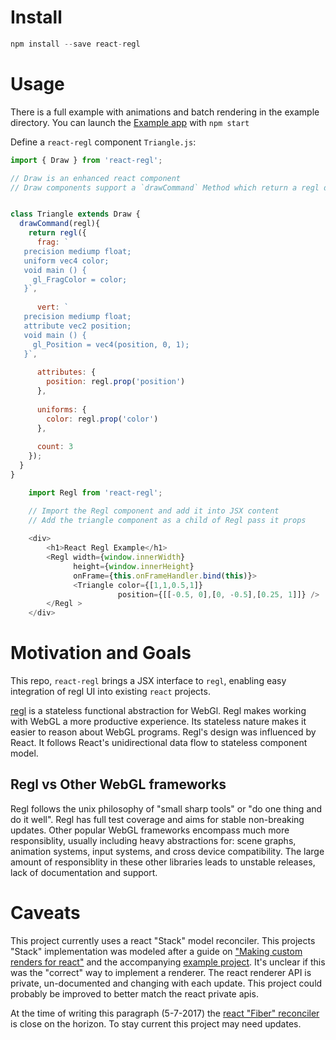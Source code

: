 # Install

```javascript
npm install --save react-regl
```

# Usage

There is a full example with animations and batch rendering in the example directory. You can launch the [Example app](example/src/index.js) with `npm start`

Define a `react-regl` component `Triangle.js`:
```javascript
import { Draw } from 'react-regl';

// Draw is an enhanced react component
// Draw components support a `drawCommand` Method which return a regl draw command


class Triangle extends Draw {
  drawCommand(regl){
    return regl({
      frag: `
   precision mediump float;
   uniform vec4 color;
   void main () {
     gl_FragColor = color;
   }`,
      
      vert: `
   precision mediump float;
   attribute vec2 position;
   void main () {
     gl_Position = vec4(position, 0, 1);
   }`,
      
      attributes: {
        position: regl.prop('position')
      },
      
      uniforms: {
        color: regl.prop('color')
      },
      
      count: 3
    });
  }
}
```

```javascript
    import Regl from 'react-regl';

    // Import the Regl component and add it into JSX content
    // Add the triangle component as a child of Regl pass it props
    
    <div>
        <h1>React Regl Example</h1>
        <Regl width={window.innerWidth}
              height={window.innerHeight}
              onFrame={this.onFrameHandler.bind(this)}>
              <Triangle color={[1,1,0.5,1]}
                        position={[[-0.5, 0],[0, -0.5],[0.25, 1]]} />
        </Regl >
    </div>
```

# Motivation and Goals
This repo, `react-regl` brings a JSX interface to `regl`, enabling easy integration of regl UI into existing `react` projects. 

[regl](http://regl.party/) is a stateless functional abstraction for WebGl. Regl makes working with WebGL a more productive experience. Its stateless nature makes it easier to reason about WebGL programs. Regl's design was influenced by React. It follows React's unidirectional data flow to stateless component model.

## Regl vs Other WebGL frameworks
Regl follows the unix philosophy of "small sharp tools" or "do one thing and do it well". Regl has full test coverage and aims for stable non-breaking updates. Other popular WebGL frameworks encompass much more responsiblity, usually including heavy abstractions for: scene graphs, animation systems, input systems, and cross device compatibility. The large amount of responsiblity in these other libraries leads to unstable releases, lack of documentation and support.


# Caveats

This project currently uses a react "Stack" model reconciler. This projects "Stack" implementation was modeled after a guide on ["Making custom renders for react"](https://goshakkk.name/react-custom-renderers/) and the accompanying [example project](https://github.com/goshakkk/pabla). It's unclear if this was the "correct" way to implement a renderer. The react renderer API is private, un-documented and changing with each update. This project could probably be improved to better match the react private apis.

At the time of writing this paragraph (5-7-2017) the [react "Fiber" reconciler](https://github.com/acdlite/react-fiber-architecture) is close on the horizon. To stay current this project may need updates.
